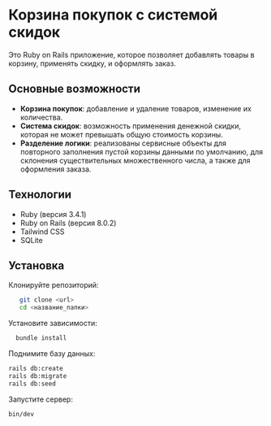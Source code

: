 # Корзина покупок с системой скидок

Это Ruby on Rails приложение, которое позволяет добавлять товары в корзину, применять скидку, 
и оформлять заказ.

## Основные возможности

- **Корзина покупок**: добавление и удаление товаров, изменение их количества.
- **Система скидок**: возможность применения денежной скидки, которая не может превышать общую стоимость корзины.
- **Разделение логики**: реализованы сервисные объекты для повторного заполнения пустой корзины данными по умолчанию, для склонения существительных множественного числа, а также для оформления заказа.

## Технологии

- Ruby (версия 3.4.1)
- Ruby on Rails (версия 8.0.2)
- Tailwind CSS
- SQLite

## Установка

Клонируйте репозиторий:

```bash
   git clone <url>
   cd <название_папки>
```

Установите зависимости:

```bash
  bundle install
```

Поднимите базу данных:

```bash
rails db:create
rails db:migrate
rails db:seed
```

Запустите сервер:

```bash
bin/dev
```

